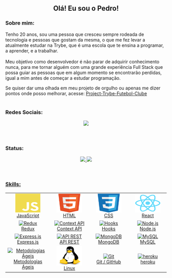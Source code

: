 <h2 align="center">Olá! Eu sou o Pedro!</h2>

### Sobre mim:

Tenho 20 anos, sou uma pessoa que cresceu sempre rodeada de tecnologia e pessoas que gostam da mesma, o que me fez levar a atualmente estudar na Trybe, que é uma escola que te ensina a programar, a aprender, e a trabalhar. 
<br><br>
Meu objetivo como desenvolvedor é não parar de adquirir conhecimento nunca, para me tornar alguém com uma grande experiência Full Stack que possa guiar as pessoas que em algum momento se encontrarão perdidas, igual a mim antes de começar a estudar programação.

Se quiser dar uma olhada em meu projeto de orgulho ou apenas me dizer pontos onde posso melhorar, acesse: [Project-Trybe-Futebol-Clube](https://github.com/PH-CN/Project-Trybe-Futebol-Clube)
<br><br>

### Redes Sociais:
 
<section align="center"> 
  <a href="https://www.linkedin.com/in/pedrohcn/" target="_blank"><img src="https://img.shields.io/badge/-LinkedIn-%230077B5?style=for-the-badge&logo=linkedin&logoColor=white" target="_blank"></a>
</section>
<br><br>

### Status:

<section align="center">
  <a href="https://github.com/WanderDinizVeloso">
  <img height="180em" src="https://github-readme-stats.vercel.app/api?username=wanderdinizveloso&show_icons=true&theme=highcontrast&count_private=true"/>   
  <img height="182em" src="https://github-readme-stats.vercel.app/api/top-langs/?username=wanderdinizveloso&langs_count=10&theme=highcontrast&layout=compact"/>
  </section>
<br><br>
  
### Skills:
  
<table align="center">
 <tr>
  <td align="center" width="180">   
   <img align="center" alt="Js" height="60" width="80" src="https://raw.githubusercontent.com/devicons/devicon/master/icons/javascript/javascript-plain.svg"></img><br>JavaScript
  </td> 
  <td align="center" width="180">   
   <img align="center" alt="HTML" height="60" width="80" src="https://raw.githubusercontent.com/devicons/devicon/master/icons/html5/html5-original.svg"></img><br>HTML
  </td>
  <td align="center" width="180">   
   <img align="center" alt="CSS" height="60" width="80" src="https://raw.githubusercontent.com/devicons/devicon/master/icons/css3/css3-original.svg"></img>
  <br>CSS
  </td>
  </td>
  <td align="center" width="180">   
   <img align="center" alt="React" height="60" width="80" src="https://raw.githubusercontent.com/devicons/devicon/master/icons/react/react-original.svg"></img><br>React
  </td>
 </tr>
 
  <tr>
  <td align="center" width="180">   
   <img align="center" alt="Redux" height="60" width="60" src="https://cdn.iconscout.com/icon/free/png-256/redux-283024.png"></img><br>Redux
  </td> 
  <td align="center" width="180">   
   <img align="center" alt="Context API" height="70" width="70" src="https://img.icons8.com/nolan/512/react-native.png"></img><br>Context API
  </td>
  <td align="center" width="180">   
   <img align="center" alt="Hooks" height="60" width="60" src="https://img.icons8.com/office/480/000000/react.png"></img><br>Hooks
  </td>
  </td>
  <td align="center" width="180">   
   <img align="center" alt="Node.js" height="60" width="80" src="https://upload.wikimedia.org/wikipedia/commons/thumb/d/d9/Node.js_logo.svg/1280px-Node.js_logo.svg.png"></img><br>Node.js
  </td>
 </tr>
   
 <tr>
  <td align="center" width="180">   
   <img align="center" alt="Express.js" height="60" width="60" src="https://cdn.iconscout.com/icon/free/png-256/node-js-1174925.png"></img><br>Express.js
  </td> 
  <td align="center" width="180">   
   <img align="center" alt="API REST" height="60" width="80" src="https://bitvoice.com.br/logon.png"></img><br>API REST
  </td>
  <td align="center" width="180">   
   <img align="center" alt="MongoDB" height="60" width="60" src="https://img.icons8.com/color/144/000000/mongodb.png"></img><br>MongoDB
  </td>
  </td>
  <td align="center" width="180">   
   <img align="center" alt="MySQL" height="75" width="75" src="https://img.icons8.com/fluency/144/000000/mysql-logo.png"></img><br>MySQL
  </td>
 </tr>
 
 <tr>
  <td align="center" width="180">   
   <img align="center" alt="Metodologias Ágeis" height="60" width="60" src="https://img.icons8.com/external-sketchy-juicy-fish/144/000000/external-agile-agile-development-sketchy-sketchy-juicy-fish-2.png"></img><br>Metodologias Ágeis
  </td> 
  <td align="center" width="180">   
   <img align="center" alt="Linux" height="60" width="80" src="https://raw.githubusercontent.com/devicons/devicon/master/icons/linux/linux-original.svg"></img><br>Linux
  </td>
  <td align="center" width="180">   
   <img align="center" alt="Git" height="60" width="80" src="https://www.vectorlogo.zone/logos/git-scm/git-scm-icon.svg"></img><br>Git / GitHub 
  </td>
  </td>
  <td align="center" width="180">
   <img align="center" alt="heroku" height="60" width="60" src="https://cdn.icon-icons.com/icons2/2108/PNG/512/heroku_icon_130912.png"></img><br>heroku 
     </td>
 </tr>
</table>
<br><br>


